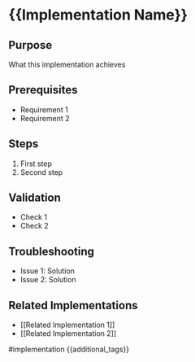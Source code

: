 # {{Implementation Name}}

## Purpose
What this implementation achieves

## Prerequisites
- Requirement 1
- Requirement 2

## Steps
1. First step
2. Second step

## Validation
- Check 1
- Check 2

## Troubleshooting
- Issue 1: Solution
- Issue 2: Solution

## Related Implementations
- [[Related Implementation 1]]
- [[Related Implementation 2]]

#implementation {{additional_tags}}